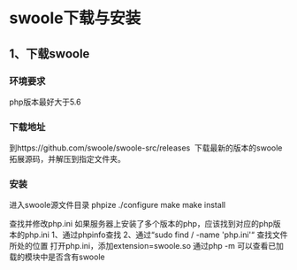 # swoole下载与安装
## 1、下载swoole
### 环境要求
php版本最好大于5.6
### 下载地址
到https://github.com/swoole/swoole-src/releases  下载最新的版本的swoole拓展源码，并解压到指定文件夹。
### 安装
进入swoole源文件目录
phpize
./configure
make
make install

查找并修改php.ini
	如果服务器上安装了多个版本的php，应该找到对应的php版本的php.ini
	1、通过phpinfo查找
	2、通过“sudo find / -name 'php.ini'“ 查找文件所处的位置
	打开php.ini，添加extension=swoole.so
	通过php -m 可以查看已加载的模块中是否含有swoole




